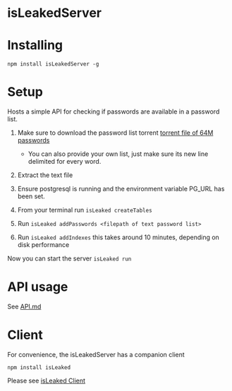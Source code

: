 # isLeakedServer

# Installing
```
npm install isLeakedServer -g
```

# Setup

Hosts a simple API for checking if passwords are available in a password list.

1) Make sure to download the password list torrent [torrent file of 64M passwords](https://crackstation.net/downloads/crackstation-human-only.txt.gz.torrent)
    * You can also provide your own list, just make sure its new line delimited for every word.

2) Extract the text file

3) Ensure postgresql is running and the environment variable PG_URL has been set.

4) From your terminal run ```isLeaked createTables```

5) Run ```isLeaked addPasswords <filepath of text password list>```

6) Run ```isLeaked addIndexes``` this takes around 10 minutes, depending on disk performance

Now you can start the server ```isLeaked run```

# API usage

See [API.md](https://github.com/bearjaws/isLeakedServer/blob/master/API.md)

# Client

For convenience, the isLeakedServer has a companion client

```
npm install isLeaked
```

Please see [isLeaked Client](https://www.npmjs.com/package/isLeaked)
